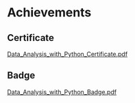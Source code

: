 

# Achievements
## Certificate
[Data_Analysis_with_Python_Certificate.pdf](https://prod-files-secure.s3.us-west-2.amazonaws.com/03e82b26-cccb-4906-bb56-adabcbdc0655/1aa3a050-2338-4a85-85d5-899bad17a31c/Data_Analysis_with_Python_Certificate.pdf?X-Amz-Algorithm=AWS4-HMAC-SHA256&X-Amz-Content-Sha256=UNSIGNED-PAYLOAD&X-Amz-Credential=ASIAZI2LB466TSDJT75H%2F20250201%2Fus-west-2%2Fs3%2Faws4_request&X-Amz-Date=20250201T091431Z&X-Amz-Expires=3600&X-Amz-Security-Token=IQoJb3JpZ2luX2VjEMj%2F%2F%2F%2F%2F%2F%2F%2F%2F%2FwEaCXVzLXdlc3QtMiJGMEQCIF56BsR4JHoqeGPs7Bw4jJIKG4rt75qjB4y%2FpmBcd6IaAiARyuT3CpxqzssUIGm44jWcqyEdYJKAj0vD1b8K2g1ndiqIBAjR%2F%2F%2F%2F%2F%2F%2F%2F%2F%2F8BEAAaDDYzNzQyMzE4MzgwNSIMIEmOl2YcIOx%2B6sxkKtwDCQUarCxFQqVTkT2S5p%2BAclrSP5uYrMdxcezy%2FpGxf2oDu1K2HfERyWXP0zf6KKkZrLQdgPeixcVOwUZMkhYXy1EMARJ11XfOurp3QYe2yxKyK3nctMynayjpSlLTHn%2Bq62e58c64u%2Fd0qYvPP1ulkpe0AM6BTyo3nR3WoWGpJHFQh4hc1efRhQR6Fm82KqyL%2BO9D8V08Jb7x%2FRORFtfB9edkGahnXoywoJNSaMzThrhdUwNZOX4AQJ4yq8bGlNWQZ9XL05DQkE84Si8Wnda2ZH4QPuFLWy%2FwHmlDp9saIZG1V25S%2BDqH3bOsy5RAopzdl1Z8ePHNUDLuR9Qo%2BwRj0tBNuTNyTTc%2B9rndhNfLZ1HlZWPTR7Y4wwoDX0EgpjvTO9s19Sx6%2B5cFvZq6SpsJNg%2Fmi%2F1jr1Ki85yMcq5i0Bp6%2FN%2FvZ%2FQDrFGq9cQDxTgUgsN9Ii1%2FVMb21mEHXwTh3KEsdrx4KvzUiqKhtuwlk1SxVmFVeh55qwwCk0VSimB9MQRpD3lZcVyTk1Ko2PIrbfDHalZFqEDxOWSspkfD8v9W%2FG195NJF4ixF29beyD1jP0w5mEQDDKrkqg1ZjK%2BbvSNbZ0KB%2BgGqfLc7seBH8Gu2r0YvXpe47UCtDlkwoaT3vAY6pgFzq%2FDSnMOfkzWmS0OdipmE%2B2ZdkbgsT%2FvP06q9xcWmuC2uhVRERv15dDHhfJqNVt0Br2JfaCORGh0mrrJeipvMhno8e81Tx8bLVoYZv35HwI%2FPYFXeUb9xREyOgCKWiIPKXIr3gd3hB06LURsqEa9eb1y7oKfWDKq7dtYOsnqypvYS31%2B%2BRCL8ys3ApQVg%2BO2avNxhPMwsDs7DC4O07%2BUBgYTHiK6j&X-Amz-Signature=cae0e2aec5938eed5ddec73169eda4f51c0d29e2e2929a3505ce03c6085b68e4&X-Amz-SignedHeaders=host&x-id=GetObject)
## Badge
[Data_Analysis_with_Python_Badge.pdf](https://prod-files-secure.s3.us-west-2.amazonaws.com/03e82b26-cccb-4906-bb56-adabcbdc0655/4fa9bcf8-b584-40dd-8775-c0bfadf6a6f0/Data_Analysis_with_Python_Badge.pdf?X-Amz-Algorithm=AWS4-HMAC-SHA256&X-Amz-Content-Sha256=UNSIGNED-PAYLOAD&X-Amz-Credential=ASIAZI2LB466TSDJT75H%2F20250201%2Fus-west-2%2Fs3%2Faws4_request&X-Amz-Date=20250201T091431Z&X-Amz-Expires=3600&X-Amz-Security-Token=IQoJb3JpZ2luX2VjEMj%2F%2F%2F%2F%2F%2F%2F%2F%2F%2FwEaCXVzLXdlc3QtMiJGMEQCIF56BsR4JHoqeGPs7Bw4jJIKG4rt75qjB4y%2FpmBcd6IaAiARyuT3CpxqzssUIGm44jWcqyEdYJKAj0vD1b8K2g1ndiqIBAjR%2F%2F%2F%2F%2F%2F%2F%2F%2F%2F8BEAAaDDYzNzQyMzE4MzgwNSIMIEmOl2YcIOx%2B6sxkKtwDCQUarCxFQqVTkT2S5p%2BAclrSP5uYrMdxcezy%2FpGxf2oDu1K2HfERyWXP0zf6KKkZrLQdgPeixcVOwUZMkhYXy1EMARJ11XfOurp3QYe2yxKyK3nctMynayjpSlLTHn%2Bq62e58c64u%2Fd0qYvPP1ulkpe0AM6BTyo3nR3WoWGpJHFQh4hc1efRhQR6Fm82KqyL%2BO9D8V08Jb7x%2FRORFtfB9edkGahnXoywoJNSaMzThrhdUwNZOX4AQJ4yq8bGlNWQZ9XL05DQkE84Si8Wnda2ZH4QPuFLWy%2FwHmlDp9saIZG1V25S%2BDqH3bOsy5RAopzdl1Z8ePHNUDLuR9Qo%2BwRj0tBNuTNyTTc%2B9rndhNfLZ1HlZWPTR7Y4wwoDX0EgpjvTO9s19Sx6%2B5cFvZq6SpsJNg%2Fmi%2F1jr1Ki85yMcq5i0Bp6%2FN%2FvZ%2FQDrFGq9cQDxTgUgsN9Ii1%2FVMb21mEHXwTh3KEsdrx4KvzUiqKhtuwlk1SxVmFVeh55qwwCk0VSimB9MQRpD3lZcVyTk1Ko2PIrbfDHalZFqEDxOWSspkfD8v9W%2FG195NJF4ixF29beyD1jP0w5mEQDDKrkqg1ZjK%2BbvSNbZ0KB%2BgGqfLc7seBH8Gu2r0YvXpe47UCtDlkwoaT3vAY6pgFzq%2FDSnMOfkzWmS0OdipmE%2B2ZdkbgsT%2FvP06q9xcWmuC2uhVRERv15dDHhfJqNVt0Br2JfaCORGh0mrrJeipvMhno8e81Tx8bLVoYZv35HwI%2FPYFXeUb9xREyOgCKWiIPKXIr3gd3hB06LURsqEa9eb1y7oKfWDKq7dtYOsnqypvYS31%2B%2BRCL8ys3ApQVg%2BO2avNxhPMwsDs7DC4O07%2BUBgYTHiK6j&X-Amz-Signature=95e3f2d4d00b6ee813be23cbdd6f65bcb2dc9d48df4356272022992de65b77b2&X-Amz-SignedHeaders=host&x-id=GetObject)

